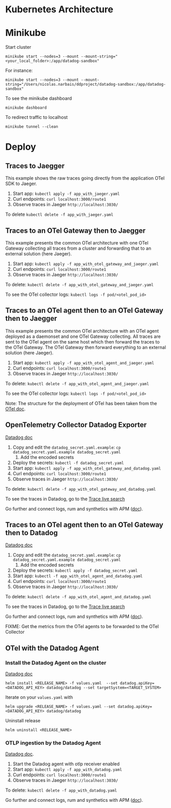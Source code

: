 Kubernetes Architecture
=======================

# Minikube

Start cluster
```
minikube start --nodes=3 --mount --mount-string="<your_local_folder>:/app/datadog-sandbox"
```

For instance:
```
minikube start --nodes=3 --mount --mount-string="/Users/nicolas.narbais/ddproject/datadog-sandbox:/app/datadog-sandbox"
```

To see the minikube dashboard
```
minikube dashboard
```

To redirect traffic to localhost
```
minikube tunnel --clean
```

# Deploy

## Traces to Jaegger

This example shows the raw traces going directly from the application OTel SDK to Jaeger.

1. Start app: `kubectl apply -f app_with_jaeger.yaml`
1. Curl endpoints: `curl localhost:3000/route1`
1. Observe traces in Jaeger `http://localhost:3030/`

To delete `kubectl delete -f app_with_jaeger.yaml`

## Traces to an OTel Gateway then to Jaegger

This example presents the common OTel architecture with one OTel Gateway collecting all traces from a cluster and forwarding that to an external solution (here Jaeger).

1. Start app: `kubectl apply -f app_with_otel_gateway_and_jaeger.yaml`
1. Curl endpoints: `curl localhost:3000/route1`
1. Observe traces in Jaeger `http://localhost:3030/`

To delete: `kubectl delete -f app_with_otel_gateway_and_jaeger.yaml`

To see the OTel collector logs: `kubectl logs -f pod/<otel_pod_id>`

## Traces to an OTel agent then to an OTel Gateway then to Jaegger

This example presents the common OTel architecture with an OTel agent deployed as a daemonset and one OTel Gateway collecting. All traces are sent to the OTel agent on the same host which then forward the traces to the OTel Gateway. The OTel Gateway then forward everything to an external solution (here Jaeger).

1. Start app: `kubectl apply -f app_with_otel_agent_and_jaeger.yaml`
1. Curl endpoints: `curl localhost:3000/route1`
1. Observe traces in Jaeger `http://localhost:3030/`

To delete: `kubectl delete -f app_with_otel_agent_and_jaeger.yaml`

To see the OTel collector logs: `kubectl logs -f pod/<otel_pod_id>`

Note: The structure for the deployment of OTel has been taken from the [OTel doc](https://opentelemetry.io/docs/collector/getting-started/#kubernetes).

## OpenTelemetry Collector Datadog Exporter

[Datadog doc](https://docs.datadoghq.com/opentelemetry/otel_collector_datadog_exporter/?tab=onahost)

1. Copy and edit the `datadog_secret.yaml.example`: `cp datadog_secret.yaml.example datadog_secret.yaml`
    1. Add the encoded secrets
1. Deploy the secrets: `kubectl -f datadog_secret.yaml`
1. Start app: `kubectl apply -f app_with_otel_gateway_and_datadog.yaml`
1. Curl endpoints: `curl localhost:3000/route1`
1. Observe traces in Jaeger `http://localhost:3030/`

To delete: `kubectl delete -f app_with_otel_gateway_and_datadog.yaml`

To see the traces in Datadog, go to the [Trace live search](https://app.datadoghq.com/apm/traces?query=%40_top_level%3A1%20-env%3Aprod)

Go further and connect logs, rum and synthetics with APM ([doc](https://docs.datadoghq.com/tracing/other_telemetry/)).

## Traces to an OTel agent then to an OTel Gateway then to Datadog

[Datadog doc](https://docs.datadoghq.com/opentelemetry/otel_collector_datadog_exporter/?tab=onahost)

1. Copy and edit the `datadog_secret.yaml.example`: `cp datadog_secret.yaml.example datadog_secret.yaml`
    1. Add the encoded secrets
1. Deploy the secrets: `kubectl apply -f datadog_secret.yaml`
1. Start app: `kubectl -f app_with_otel_agent_and_datadog.yaml`
1. Curl endpoints: `curl localhost:3000/route1`
1. Observe traces in Jaeger `http://localhost:3030/`

To delete: `kubectl delete -f app_with_otel_agent_and_datadog.yaml`

To see the traces in Datadog, go to the [Trace live search](https://app.datadoghq.com/apm/traces?query=%40_top_level%3A1%20-env%3Aprod)

Go further and connect logs, rum and synthetics with APM ([doc](https://docs.datadoghq.com/tracing/other_telemetry/)).

FIXME: Get the metrics from the OTel agents to be forwarded to the OTel Collector

## OTel with the Datadog Agent

### Install the Datadog Agent on the cluster

[Datadog doc](https://docs.datadoghq.com/containers/kubernetes/installation/)

```
helm install <RELEASE_NAME> -f values.yaml  --set datadog.apiKey=<DATADOG_API_KEY> datadog/datadog --set targetSystem=<TARGET_SYSTEM>
```

Iterate on your `values.yaml` with
```
helm upgrade <RELEASE_NAME> -f values.yaml --set datadog.apiKey=<DATADOG_API_KEY> datadog/datadog
```

Uninstall release
```
helm uninstall <RELEASE_NAME>
```

### OTLP ingestion by the Datadog Agent

[Datadog doc](https://docs.datadoghq.com/opentelemetry/otlp_ingest_in_the_agent/?tab=host).

1. Start the Datadog agent with otlp receiver enabled
1. Start app: `kubectl apply -f app_with_datadog.yaml`
1. Curl endpoints: `curl localhost:3000/route1`
1. Observe traces in Jaeger `http://localhost:3030/`

To delete: `kubectl delete -f app_with_datadog.yaml`

Go further and connect logs, rum and synthetics with APM ([doc](https://docs.datadoghq.com/tracing/other_telemetry/)).
